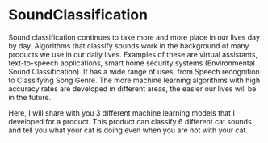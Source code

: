 # SoundClassification
Sound classification continues to take more and more place in our lives day by day. Algorithms that classify sounds work in the background of many products we use in our daily lives. Examples of these are virtual assistants, text-to-speech applications, smart home security systems (Environmental Sound Classification). It has a wide range of uses, from Speech recognition to Classifying Song Genre. The more machine learning algorithms with high accuracy rates are developed in different areas, the easier our lives will be in the future.

Here, I will share with you 3 different machine learning models that I developed for a product. This product can classify 6 different cat sounds and tell you what your cat is doing even when you are not with your cat.

